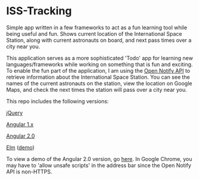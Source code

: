 # ISS-Tracking
Simple app written in a few frameworks to act as a fun learning tool while being useful and fun.  Shows current location of the International Space Station, along with current astronauts on board, and next pass times over a city near you.

This application serves as a more sophisticated 'Todo' app for learning new languages/frameworks while working on something that is fun and exciting. To enable the fun part of the application, I am using the [Open Notify API](http://open-notify.org/) to retrieve information about the International Space Station.  You can see the names of the current astronauts on the station, view the location on Google Maps, and check the next times the station will pass over a city near you.

This repo includes the following versions:

[jQuery](https://github.com/jenningstcj/ISS-Tracking/tree/jQueryAjax)

[Angular 1.x](https://github.com/jenningstcj/ISS-Tracking/tree/angularjs)

[Angular 2.0](https://github.com/jenningstcj/ISS-Tracking/tree/angular2)

[Elm](https://github.com/jenningstcj/IntroToElm/tree/master/Demos/GoogleMaps) ([demo](https://jenningstcj.github.io/IntroToElm/Demos/GoogleMaps/index.html))

To view a demo of the Angular 2.0 version, go [here](https://jenningstcj.github.io/ISS-Tracking/dist).  In Google Chrome, you may have to 'allow unsafe scripts' in the address bar since the Open Notify API is non-HTTPS.
